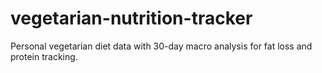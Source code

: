 # vegetarian-nutrition-tracker
Personal vegetarian diet data with 30-day macro analysis for fat loss and protein tracking.
